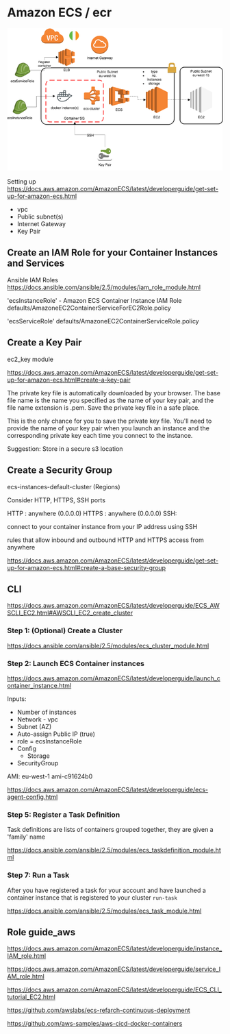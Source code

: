 # Amazon ECS / ecr

![Deploy](AWS-Docker.png)

Setting up
https://docs.aws.amazon.com/AmazonECS/latest/developerguide/get-set-up-for-amazon-ecs.html

* vpc
* Public subnet(s)
* Internet Gateway
* Key Pair


## Create an IAM Role for your Container Instances and Services

Ansible IAM Roles
https://docs.ansible.com/ansible/2.5/modules/iam_role_module.html

'ecsInstanceRole' -  Amazon ECS Container Instance IAM Role
defaults/AmazoneEC2ContainerServiceForEC2Role.policy

'ecsServiceRole'
defaults/AmazoneEC2ContainerServiceRole.policy

## Create a Key Pair

ec2_key module

https://docs.aws.amazon.com/AmazonECS/latest/developerguide/get-set-up-for-amazon-ecs.html#create-a-key-pair

The private key file is automatically downloaded by your browser. The base file name is the name you specified as the name of your key pair, and the file name extension is .pem. Save the private key file in a safe place.

This is the only chance for you to save the private key file. You'll need to provide the name of your key pair when you launch an instance and the corresponding private key each time you connect to the instance.

Suggestion: Store in a secure s3 location

## Create a Security Group

ecs-instances-default-cluster (Regions)

Consider HTTP, HTTPS, SSH ports

HTTP : anywhere (0.0.0.0)
HTTPS : anywhere (0.0.0.0)
SSH:

connect to your container instance from your IP address using SSH

rules that allow inbound and outbound HTTP and HTTPS access from anywhere

https://docs.aws.amazon.com/AmazonECS/latest/developerguide/get-set-up-for-amazon-ecs.html#create-a-base-security-group


## CLI

https://docs.aws.amazon.com/AmazonECS/latest/developerguide/ECS_AWSCLI_EC2.html#AWSCLI_EC2_create_cluster

### Step 1: (Optional) Create a Cluster

https://docs.ansible.com/ansible/2.5/modules/ecs_cluster_module.html

### Step 2:  Launch ECS Container instances
https://docs.aws.amazon.com/AmazonECS/latest/developerguide/launch_container_instance.html

Inputs:
 * Number of instances
 * Network - vpc
 * Subnet (AZ)
 * Auto-assign Public IP (true)
 * role = ecsInstanceRole
 * Config
   - Storage
 * SecurityGroup

AMI:
eu-west-1	ami-c91624b0

https://docs.aws.amazon.com/AmazonECS/latest/developerguide/ecs-agent-config.html

### Step 5: Register a Task Definition

Task definitions are lists of containers grouped together, they are given a 'family' name

https://docs.ansible.com/ansible/2.5/modules/ecs_taskdefinition_module.html

### Step 7: Run a Task
After you have registered a task for your account and have launched a container instance that is registered to your cluster `run-task`

https://docs.ansible.com/ansible/2.5/modules/ecs_task_module.html


## Role guide_aws

https://docs.aws.amazon.com/AmazonECS/latest/developerguide/instance_IAM_role.html

https://docs.aws.amazon.com/AmazonECS/latest/developerguide/service_IAM_role.html

https://docs.aws.amazon.com/AmazonECS/latest/developerguide/ECS_CLI_tutorial_EC2.html

https://github.com/awslabs/ecs-refarch-continuous-deployment


https://github.com/aws-samples/aws-cicd-docker-containers
